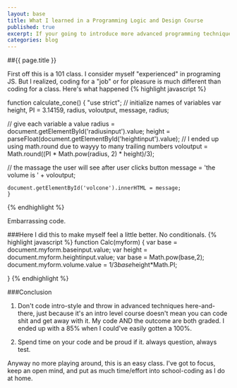 ```yaml
---
layout: base
title: What I learned in a Programming Logic and Design Course
published: true
excerpt: If your going to introduce more advanced programming techniques into your code, use them correctly.
categories: blog
---
```


##{{ page.title }}

First off this is a 101 class. I consider myself "experienced" in programing JS. But I realized, coding for a "job" or for pleasure is much different than coding for a class.
Here's what happened
{% highlight javascript %}

function calculate_cone()
	{
	 "use strict";
// initialize names of variables
	var height, PI = 3.14159, radius, voloutput, message, radius;

// give each variable a value
	radius		= document.getElementById('radiusinput').value;
	height		= parseFloat(document.getElementById('heightinput').value);
// I ended up using math.round due to wayyy to many trailing numbers
	voloutput	= Math.round((PI * Math.pow(radius, 2) * height)/3);

// the massage the user will see after user clicks button
	message		= 'the volume is ' + voloutput;

	document.getElementById('volcone').innerHTML = message;
	}
{% endhighlight %}

Embarrassing code.

###Here
I did this to make myself feel a little better. No conditionals.
{% highlight javascript %}
function Calc(myform)
 {
  var base 	= document.myform.baseinput.value;
  var height	= document.myform.heightinput.value;
  var base 	= Math.pow(base,2);
  document.myform.volume.value = 1/3*base*height*Math.PI;  
	
 }
{% endhighlight %}

###Conclusion
1.	Don't code intro-style and throw in advanced techniques here-and-there, just because it's an intro level course doesn't mean you can code shit and get away with it. My code AND the outcome are both graded. I ended up with a 85% when I could've easily gotten a 100%.

2.	Spend time on your code and be proud if it. always question, always test.

Anyway no more playing around, this is an easy class. I've got to focus, keep an open mind, and put as much time/effort into school-coding as I do at home.